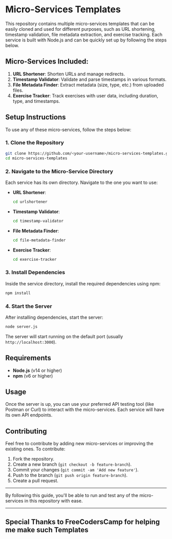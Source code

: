 # Micro-Services Templates

This repository contains multiple micro-services templates that can be easily cloned and used for different purposes, such as URL shortening, timestamp validation, file metadata extraction, and exercise tracking. Each service is built with Node.js and can be quickly set up by following the steps below.

## Micro-Services Included:
1. **URL Shortener**: Shorten URLs and manage redirects.
2. **Timestamp Validator**: Validate and parse timestamps in various formats.
3. **File Metadata Finder**: Extract metadata (size, type, etc.) from uploaded files.
4. **Exercise Tracker**: Track exercises with user data, including duration, type, and timestamps.

## Setup Instructions

To use any of these micro-services, follow the steps below:

### 1. Clone the Repository
```bash
git clone https://github.com/<your-username>/micro-services-templates.git
cd micro-services-templates
```

### 2. Navigate to the Micro-Service Directory
Each service has its own directory. Navigate to the one you want to use:

- **URL Shortener**:
  ```bash
  cd urlshortener
  ```

- **Timestamp Validator**:
  ```bash
  cd timestamp-validator
  ```

- **File Metadata Finder**:
  ```bash
  cd file-metadata-finder
  ```

- **Exercise Tracker**:
  ```bash
  cd exercise-tracker
  ```

### 3. Install Dependencies
Inside the service directory, install the required dependencies using npm:

```bash
npm install
```

### 4. Start the Server
After installing dependencies, start the server:

```bash
node server.js
```

The server will start running on the default port (usually `http://localhost:3000`).

## Requirements
- **Node.js** (v14 or higher)
- **npm** (v6 or higher)

## Usage
Once the server is up, you can use your preferred API testing tool (like Postman or Curl) to interact with the micro-services. Each service will have its own API endpoints.

## Contributing
Feel free to contribute by adding new micro-services or improving the existing ones. To contribute:
1. Fork the repository.
2. Create a new branch (`git checkout -b feature-branch`).
3. Commit your changes (`git commit -am 'Add new feature'`).
4. Push to the branch (`git push origin feature-branch`).
5. Create a pull request.

---

By following this guide, you'll be able to run and test any of the micro-services in this repository with ease.

----
Special Thanks to FreeCodersCamp for helping me make such Templates
----

